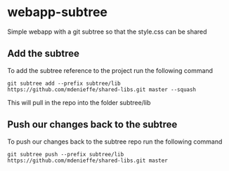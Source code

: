 # webapp-subtree
Simple webapp with a git subtree so that the style.css can be shared

## Add the subtree 
To add the subtree reference to the project run the following command
```
git subtree add --prefix subtree/lib https://github.com/mdenieffe/shared-libs.git master --squash
```

This will pull in the repo into the folder subtree/lib

## Push our changes back to the subtree

To push our changes back to the subtree repo run the following command
```
git subtree push --prefix subtree/lib https://github.com/mdenieffe/shared-libs.git master
```
